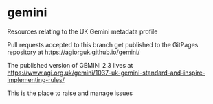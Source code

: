# gemini
Resources relating to the UK Gemini metadata profile

Pull requests accepted to this branch get published to the GitPages repository at https://agiorguk.github.io/gemini/

The published version of GEMINI 2.3 lives at https://www.agi.org.uk/gemini/1037-uk-gemini-standard-and-inspire-implementing-rules/

This is the place to raise and manage issues
